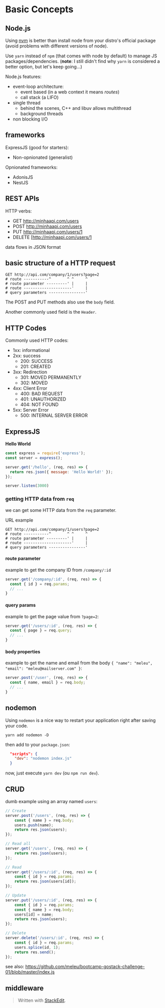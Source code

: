 # Basic Concepts

## Node.js

Using [nvm](https://github.com/nvm-sh/nvm) is better than install node from your distro's official package (avoid problems with different versions of node).

Use `yarn` instead of `npm` (that comes with node by default) to manage JS packages/dependencies. (**note**: I still didn't find why `yarn` is considered a better option, but let's keep going...)

Node.js features:

- event-loop architecture:
    - event based (in a web context it means *routes*)
    - call stack (a LIFO)
- single thread
    - behind the scenes, C++ and libuv allows multithread
    - background threads
- non blocking I/O

## frameworks

ExpressJS (good for starters):

- Non-opnionated (generalist)

Opnionated frameworks:

- AdonisJS
- NestJS


## REST APIs

HTTP verbs:

-  GET http://minhaapi.com/users
-  POST http://minhaapi.com/users
-  PUT http://minhaapi.com/users/1
-  DELETE [http://minhaapi.com/users/1

data flows in JSON format

## basic structure of a HTTP request

```
GET http://api.com/company/1/users?page=2
# route -----------^       ^ ^     ^
# route parameter ---------' |     |
# route ---------------------'     |
# query parameters ----------------'
```

The POST and PUT methods also use the `body` field.

Another commonly used field is the `Header`.


## HTTP Codes

Commonly used HTTP codes:

-   1xx: informational
-   2xx: success
    -   200: SUCCESS
    -   201: CREATED
-   3xx: Redirection
    -   301: MOVED PERMANENTLY
    -   302: MOVED
-   4xx: Client Error
    -   400: BAD REQUEST
    -   401: UNAUTHORIZED
    -   404: NOT FOUND
-   5xx: Server Error
    -   500: INTERNAL SERVER ERROR


## ExpressJS

**Hello World**
```js
const express = require('express');
const server = express();

server.get('/hello', (req, res) => {
  return res.json({ message: 'Hello World!' });
});

server.listen(3000)
```

### getting HTTP data from `req`

we can get some HTTP data from the `req` parameter.

URL example
```
GET http://api.com/company/1/users?page=2
# route -----------^       ^ ^     ^
# route parameter ---------' |     |
# route ---------------------'     |
# query parameters ----------------'
```
#### route parameter

example to get the company ID from `/company/:id`
```js
server.get('/company/:id', (req, res) => {
  const { id } = req.params;
  // ...
}
```

#### query params

example to get the page value from `?page=2`:
```js
server.get('/users/:id', (req, res) => {
  const { page } = req.query;
  // ...
}
```

#### body properties

example to get the name and email from the body `{ "name": "meleu", "email": "meleu@mailserver.com" }`:
```js
server.post('/user', (req, res) => {
  const { name, email } = req.body;
  // ...
}
```

## nodemon

Using `nodemon` is a nice way to restart your application right after saving your code.
```
yarn add nodemon -D
```
then add to your `package.json`:
```json
  "scripts": {
    "dev": "nodemon index.js"
  }
```

now, just execute `yarn dev` (ou `npm run dev`).

## CRUD

dumb example using an array named `users`:
```js
// Create
server.post('/users', (req, res) => {
    const { name } = req.body;
    users.push(name);
    return res.json(users);
});

// Read all
server.get('/users', (req, res) => {
    return res.json(users);
});

// Read
server.get('/users/:id', (req, res) => {
    const { id } = req.params;
    return res.json(users[id]);
});

// Update
server.put('/users/:id', (req, res) => {
    const { id } = req.params;
    const { name } = req.body;
    users[id] = name;
    return res.json(users);
});

// Delete
server.delete('/users/:id', (req, res) => {
    const { id } = req.params;
    users.splice(id, 1);
    return res.send();
});
```

see also: https://github.com/meleu/bootcamp-gostack-challenge-01/blob/master/index.js


## middleware




> Written with [StackEdit](https://stackedit.io/).
<!--stackedit_data:
eyJoaXN0b3J5IjpbLTk4OTUzMTkyMCwtMTE2OTQ5MzgwMywtND
MwNDc5NDMzXX0=
-->